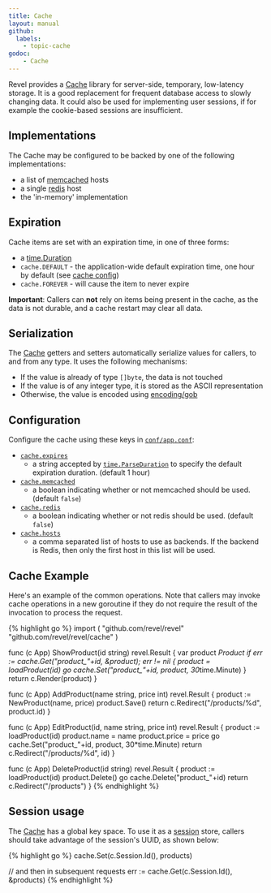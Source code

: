 ```yaml
---
title: Cache
layout: manual
github:
  labels:
    - topic-cache
godoc:
    - Cache
---
```


Revel provides a [Cache](https://godoc.org/github.com/revel/revel/cache#Cache) library for server-side, temporary, low-latency
storage.  It is a good replacement for frequent database access to slowly
changing data. It could also be used for implementing user sessions, if for example the cookie-based sessions are insufficient.

## Implementations

The Cache may be configured to be backed by one of the following implementations:

* a list of [memcached](http://memcached.org/) hosts
* a single [redis](http://redis.io) host
* the 'in-memory' implementation

## Expiration

Cache items are set with an expiration time, in one of three forms:

* a [time.Duration](http://golang.org/pkg/time/#Duration)
* `cache.DEFAULT` - the application-wide default expiration time, one hour by default (see [cache config](appconf.html#cache))
* `cache.FOREVER` - will cause the item to never expire

<div class="alert alert-info"><b>Important</b>: Callers can <b>not</b> rely on items being present in the cache, as
  the data is not durable, and a cache restart may clear all data.</div>

## Serialization

The [Cache](https://godoc.org/github.com/revel/revel/cache#Cache) getters and setters automatically serialize values for callers, to
and from any type.  It uses the following mechanisms:

* If the value is already of type `[]byte`, the data is not touched
* If the value is of any integer type, it is stored as the ASCII representation
* Otherwise, the value is encoded using [encoding/gob](http://golang.org/pkg/encoding/gob/)



## Configuration

Configure the cache using these keys in [`conf/app.conf`](appconf.html):

* [`cache.expires`](appconf.html#cacheexpires) 
    - a string accepted by  [`time.ParseDuration`](http://golang.org/pkg/time/#ParseDuration) to specify
        the default expiration duration.  (default 1 hour)
* [`cache.memcached`](appconf.html#cachememcached) 
    - a boolean indicating whether or not memcached should be
        used. (default `false`)
* [`cache.redis`](appconf.html#cacheredis) 
    - a boolean indicating whether or not redis should be
        used. (default `false`)
* [`cache.hosts`](appconf.html#cachehosts) 
    - a comma separated list of hosts to use as backends.  If the backend is Redis,
        then only the first host in this list will be used.

## Cache Example

Here's an example of the common operations.  Note that callers may invoke cache
operations in a new goroutine if they do not require the result of the
invocation to process the request.

{% highlight go %}
import (
	"github.com/revel/revel"
	"github.com/revel/revel/cache"
)

func (c App) ShowProduct(id string) revel.Result {
	var product *Product 
	if err := cache.Get("product_"+id, &product); err != nil {
	    product = loadProduct(id)
	    go cache.Set("product_"+id, product, 30*time.Minute)
	}
	return c.Render(product)
}

func (c App) AddProduct(name string, price int) revel.Result {
	product := NewProduct(name, price)
	product.Save()
	return c.Redirect("/products/%d", product.id)
}

func (c App) EditProduct(id, name string, price int) revel.Result {
	product := loadProduct(id)
	product.name = name
	product.price = price
	go cache.Set("product_"+id, product, 30*time.Minute)
	return c.Redirect("/products/%d", id)
}

func (c App) DeleteProduct(id string) revel.Result {
	product := loadProduct(id)
	product.Delete()
	go cache.Delete("product_"+id)
	return c.Redirect("/products")
}
{% endhighlight %}

## Session usage

The [Cache](https://godoc.org/github.com/revel/revel/cache#Cache) has a global key space. To use it as a [session](sessionflash.html) store, callers should
take advantage of the session's UUID, as shown below:

{% highlight go %}
cache.Set(c.Session.Id(), products)

// and then in subsequent requests
err := cache.Get(c.Session.Id(), &products)
{% endhighlight %}


